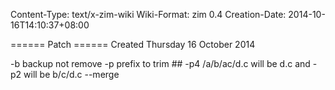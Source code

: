 Content-Type: text/x-zim-wiki
Wiki-Format: zim 0.4
Creation-Date: 2014-10-16T14:10:37+08:00

====== Patch ======
Created Thursday 16 October 2014

-b backup not remove
-p  prefix to trim ## -p4 /a/b/ac/d.c will be d.c  and -p2 will be b/c/d.c
--merge  
